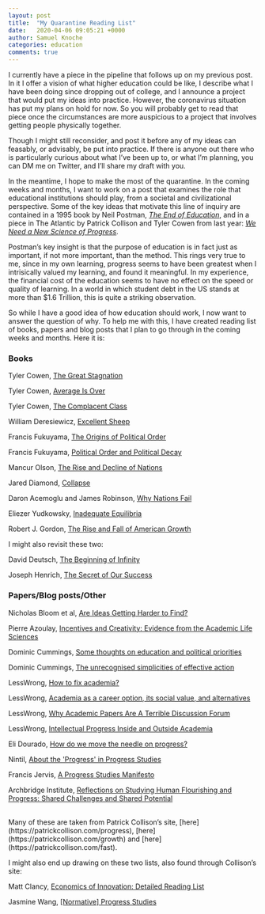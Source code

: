 ```yaml
---
layout: post
title:  "My Quarantine Reading List"
date:   2020-04-06 09:05:21 +0000
author: Samuel Knoche
categories: education
comments: true
---
```



I currently have a piece in the pipeline that follows up on my previous post. In it I offer a vision of what higher education could be like, I describe what I have been doing since dropping out of college, and I announce a project that would put my ideas into practice. However, the coronavirus situation has put my plans on hold for now. So you will probably get to read that piece once the circumstances are more auspicious to a project that involves getting people physically together.
	
Though I might still reconsider, and post it before any of my ideas can feasably, or advisably, be put into practice. If there is anyone out there who is particularly curious about what I’ve been up to, or what I’m planning, you can DM me on Twitter, and I’ll share my draft with you. 

In the meantime, I hope to make the most of the quarantine. In the coming weeks and months, I want to work on a post that examines the role that educational institutions should play, from a societal and civilizational perspective. Some of the key ideas that motivate this line of inquiry are contained in a 1995 book by Neil Postman, [*The End of Education*](https://www.amazon.com/End-Education-Redefining-Value-School/dp/0679750312), and in a piece in The Atlantic by Patrick Collison and Tyler Cowen from last year: [*We Need a New Science of Progress*](https://www.theatlantic.com/science/archive/2019/07/we-need-new-science-progress/594946/). 
	
Postman’s key insight is that the purpose of education is in fact just as important, if not more important, than the method. This rings very true to me, since in my own learning, progress seems to have been greatest when I intrisically valued my learning, and found it meaningful. In my experience, the financial cost of the education seems to have no effect on the speed or quality of learning. In a world in which student debt in the US stands at more than $1.6 Trillion, this is quite a striking observation.

So while I have a good idea of how education should work, I now want to answer the question of why. To help me with this, I have created reading list of books, papers and blog posts that I plan to go through in the coming weeks and months. Here it is:


### Books

Tyler Cowen, [The Great Stagnation](https://www.amazon.com/Great-Stagnation-Low-Hanging-Eventually-eSpecial-ebook/dp/B004H0M8QS/)

Tyler Cowen, [Average Is Over](https://www.amazon.com/Average-Over-Powering-America-Stagnation-ebook/dp/B00C1N5WOI/)

Tyler Cowen, [The Complacent Class](https://www.amazon.com/Complacent-Class-Self-Defeating-Quest-American/dp/B06XR2W1CM/)

William Deresiewicz, [Excellent Sheep](https://www.amazon.com/Excellent-Sheep-Miseducation-American-Meaningful-ebook/dp/B00GEEB960/)

Francis Fukuyama, [The Origins of Political Order](https://www.amazon.com/Origins-Political-Order-Prehuman-Revolution/dp/B006QGIQ94/)

Francis Fukuyama, [Political Order and Political Decay](https://www.amazon.com/dp/B00LU3YM8C)

Mancur Olson, [The Rise and Decline of Nations](https://www.amazon.com/Rise-Decline-Nations-Stagflation-Rigidities-ebook/dp/B00267SS7W/)

Jared Diamond, [Collapse](https://www.amazon.com/Collapse-Societies-Choose-Fail-Succeed/dp/B00P2QCN2U/)

Daron Acemoglu and James Robinson, [Why Nations Fail](https://www.amazon.com/Why-Nations-Fail-Origins-Prosperity/dp/B007MIXOEC/)

Eliezer Yudkowsky, [Inadequate Equilibria](https://www.lesswrong.com/s/oLGCcbnvabyibnG9d)

Robert J. Gordon, [The Rise and Fall of American Growth](https://www.amazon.com/Rise-Fall-American-Growth-Standard/dp/B01ITPUXEU/)

I might also revisit these two:

David Deutsch, [The Beginning of Infinity](https://www.amazon.com/Beginning-Infinity-Explanations-Transform-World/dp/B005HTYBCM/)

Joseph Henrich, [The Secret of Our Success](https://www.amazon.com/Secret-Our-Success-Evolution-Domesticating/dp/B07B53C56B/)

### Papers/Blog posts/Other

Nicholas Bloom et al, [Are Ideas Getting Harder to Find?](https://web.stanford.edu/~chadj/IdeaPF.pdf)

Pierre Azoulay, [Incentives and Creativity: Evidence from the Academic Life Sciences](https://www.nber.org/papers/w15466.pdf)

Dominic Cummings, [Some thoughts on education and political priorities](https://dominiccummings.files.wordpress.com/2013/11/20130825-some-thoughts-on-education-and-political-priorities-version-2-final.pdf)

Dominic Cummings, [The unrecognised simplicities of effective action](https://dominiccummings.files.wordpress.com/2017/02/201702-effective-action-2-systems-engineering-to-systems-politics.pdf)

LessWrong, [How to fix academia?](https://www.lesswrong.com/posts/zhPGbnAhgqFsCDK4C/how-to-fix-academia)

LessWrong, [Academia as a career option, its social value, and alternatives](https://www.lesswrong.com/posts/x2fkoZMuMNhBashH4/academia-as-a-career-option-its-social-value-and)

LessWrong, [Why Academic Papers Are A Terrible Discussion Forum](https://www.lesswrong.com/posts/gZgjqrotKyCJR9zGq/why-academic-papers-are-a-terrible-discussion-forum)

LessWrong, [Intellectual Progress Inside and Outside Academia](https://www.lesswrong.com/posts/xQ9tMMk3RArodLtDq/intellectual-progress-inside-and-outside-academia)

Eli Dourado, [How do we move the needle on progress?](https://elidourado.com/blog/move-the-needle-on-progress/)

Nintil, [About the 'Progress' in Progress Studies](https://nintil.com/progress-in-progress/)

Francis Jervis, [A Progress Studies Manifesto](https://www.progressstudies.org/2019/08/09/manifesto/)

Archbridge Institute, [Reflections on Studying Human Flourishing and Progress: Shared Challenges and Shared Potential](https://medium.com/@ArchbridgeInst/reflections-on-studying-human-flourishing-and-progress-shared-challenges-and-shared-potential-45f277572f30)

<br/>
Many of these are taken from Patrick Collison’s site, [here](https://patrickcollison.com/progress), [here](https://patrickcollison.com/growth) and [here](https://patrickcollison.com/fast).


I might also end up drawing on these two lists, also found through Collison’s site:

Matt Clancy, [Economics of Innovation: Detailed Reading List](http://matt-clancy.com/economics-of-innovation-detailed-reading-list/)

Jasmine Wang, [[Normative] Progress Studies](https://jasminew.me/post/progress/)
